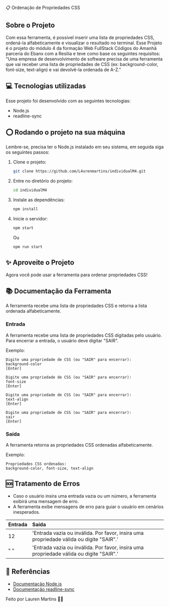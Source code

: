 📋 Ordenação de Propriedades CSS

## Sobre o Projeto
Com essa ferramenta, é possível inserir uma lista de propriedades CSS, ordená-la alfabeticamente e visualizar o resultado no terminal. 
Esse Projeto é o projeto do módulo 4 da formação Web FullStack Códigos do Amanhã parceria do Ebanx com a Resilia e teve como base os seguintes requisitos:
"Uma empresa de desenvolvimento de software precisa de uma ferramenta que vai receber uma lista de propriedades de CSS (ex: background-color, font-size, text-align) e vai devolvê-la ordenada de A-Z."

## 💻 Tecnologias utilizadas
Esse projeto foi desenvolvido com as seguintes tecnologias:

- Node.js
- readline-sync

## ⭕ Rodando o projeto na sua máquina
Lembre-se, precisa ter o Node.js instalado em seu sistema, em seguida siga os seguintes passos:

1. Clone o projeto:

   ```bash
   git clone https://github.com/L4urenmartins/individualM4.git
   ```

2. Entre no diretório do projeto:

   ```bash
   cd individualM4
   ```

3. Instale as dependências:

   ```bash
   npm install
   ```

4. Inicie o servidor:

   ```bash
   npm start
   ```

   Ou

   ```bash
   npm run start
   ```

## ✨ Aproveite o Projeto
Agora você pode usar a ferramenta para ordenar propriedades CSS!

## 📚 Documentação da Ferramenta
A ferramenta recebe uma lista de propriedades CSS e retorna a lista ordenada alfabeticamente.

### Entrada
A ferramenta recebe uma lista de propriedades CSS digitadas pelo usuário. Para encerrar a entrada, o usuário deve digitar "SAIR".

Exemplo:

```
Digite uma propriedade de CSS (ou "SAIR" para encerrar):
background-color
[Enter]

Digite uma propriedade de CSS (ou "SAIR" para encerrar):
font-size
[Enter]

Digite uma propriedade de CSS (ou "SAIR" para encerrar):
text-align
[Enter]

Digite uma propriedade de CSS (ou "SAIR" para encerrar):
sair
[Enter]
```

### Saída
A ferramenta retorna as propriedades CSS ordenadas alfabeticamente.

Exemplo:

```
Propriedades CSS ordenadas:
background-color, font-size, text-align
```

## 🆘 Tratamento de Erros
- Caso o usuário insira uma entrada vazia ou um número, a ferramenta exibirá uma mensagem de erro.
- A ferramenta exibe mensagens de erro para guiar o usuário em cenários inesperados.



| Entrada     | Saída                           |
| :---------- |:---------------------------------- |
| 12          | 'Entrada vazia ou inválida. Por favor, insira uma propriedade válida ou digite "SAIR".' |
| " "         | 'Entrada vazia ou inválida. Por favor, insira uma propriedade válida ou digite "SAIR".' |




## 📑 Referências
- [Documentação Node.js](https://nodejs.org/)
- [Documentação readline-sync](https://www.npmjs.com/package/readline-sync)

Feito por Lauren Martins 👩‍💻
